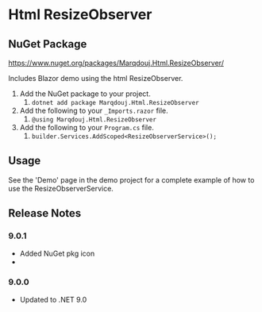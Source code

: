 # Html ResizeObserver

## NuGet Package
https://www.nuget.org/packages/Marqdouj.Html.ResizeObserver/

Includes Blazor demo using the html ResizeObserver.

1.	Add the NuGet package to your project.
	1. `dotnet add package Marqdouj.Html.ResizeObserver`
2. Add the following to your `_Imports.razor` file.
	1. `@using Marqdouj.Html.ResizeObserver`
3. Add the following to your `Program.cs` file.
	1. `builder.Services.AddScoped<ResizeObserverService>();`

## Usage
See the 'Demo' page in the demo project for a complete example of how to use the ResizeObserverService.

## Release Notes
### 9.0.1
- Added NuGet pkg icon
- 
### 9.0.0
- Updated to .NET 9.0